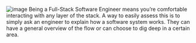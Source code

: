 ![image](https://user-images.githubusercontent.com/111974123/232253535-51d62e19-7a7f-4c86-a2cf-fb4b11027b59.png)
Being a Full-Stack Software Engineer means you’re comfortable interacting with any layer of the stack. A way to easily assess this is to simply ask an engineer to explain how a software system works. They can have a general overview of the flow or can choose to dig deep in a certain area.
